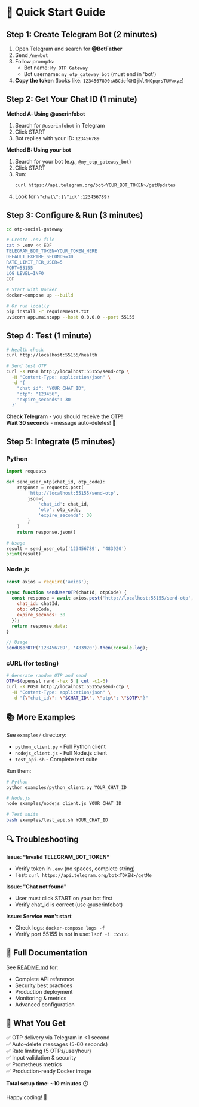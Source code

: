 # 🚀 Quick Start Guide

## Step 1: Create Telegram Bot (2 minutes)

1. Open Telegram and search for **@BotFather**
2. Send `/newbot`
3. Follow prompts:
   - Bot name: `My OTP Gateway`
   - Bot username: `my_otp_gateway_bot` (must end in 'bot')
4. **Copy the token** (looks like: `1234567890:ABCdefGHIjklMNOpqrsTUVwxyz`)

## Step 2: Get Your Chat ID (1 minute)

**Method A: Using @userinfobot**
1. Search for `@userinfobot` in Telegram
2. Click START
3. Bot replies with your ID: `123456789`

**Method B: Using your bot**
1. Search for your bot (e.g., `@my_otp_gateway_bot`)
2. Click START
3. Run:
   ```bash
   curl https://api.telegram.org/bot<YOUR_BOT_TOKEN>/getUpdates
   ```
4. Look for `\"chat\":{\"id\":123456789}`

## Step 3: Configure & Run (3 minutes)

```bash
cd otp-social-gateway

# Create .env file
cat > .env << EOF
TELEGRAM_BOT_TOKEN=YOUR_TOKEN_HERE
DEFAULT_EXPIRE_SECONDS=30
RATE_LIMIT_PER_USER=5
PORT=55155
LOG_LEVEL=INFO
EOF

# Start with Docker
docker-compose up --build

# Or run locally
pip install -r requirements.txt
uvicorn app.main:app --host 0.0.0.0 --port 55155
```

## Step 4: Test (1 minute)

```bash
# Health check
curl http://localhost:55155/health

# Send test OTP
curl -X POST http://localhost:55155/send-otp \
  -H "Content-Type: application/json" \
  -d '{
    "chat_id": "YOUR_CHAT_ID",
    "otp": "123456",
    "expire_seconds": 30
  }'
```

**Check Telegram** - you should receive the OTP!  
**Wait 30 seconds** - message auto-deletes! 🎉

## Step 5: Integrate (5 minutes)

### Python
```python
import requests

def send_user_otp(chat_id, otp_code):
    response = requests.post(
        'http://localhost:55155/send-otp',
        json={
            'chat_id': chat_id,
            'otp': otp_code,
            'expire_seconds': 30
        }
    )
    return response.json()

# Usage
result = send_user_otp('123456789', '483920')
print(result)
```

### Node.js
```javascript
const axios = require('axios');

async function sendUserOTP(chatId, otpCode) {
  const response = await axios.post('http://localhost:55155/send-otp', {
    chat_id: chatId,
    otp: otpCode,
    expire_seconds: 30
  });
  return response.data;
}

// Usage
sendUserOTP('123456789', '483920').then(console.log);
```

### cURL (for testing)
```bash
# Generate random OTP and send
OTP=$(openssl rand -hex 3 | cut -c1-6)
curl -X POST http://localhost:55155/send-otp \
  -H "Content-Type: application/json" \
  -d "{\"chat_id\": \"$CHAT_ID\", \"otp\": \"$OTP\"}"
```

## 📚 More Examples

See `examples/` directory:
- `python_client.py` - Full Python client
- `nodejs_client.js` - Full Node.js client  
- `test_api.sh` - Complete test suite

Run them:
```bash
# Python
python examples/python_client.py YOUR_CHAT_ID

# Node.js
node examples/nodejs_client.js YOUR_CHAT_ID

# Test suite
bash examples/test_api.sh YOUR_CHAT_ID
```

## 🔍 Troubleshooting

**Issue: \"Invalid TELEGRAM_BOT_TOKEN\"**
- Verify token in `.env` (no spaces, complete string)
- Test: `curl https://api.telegram.org/bot<TOKEN>/getMe`

**Issue: \"Chat not found\"**
- User must click START on your bot first
- Verify chat_id is correct (use @userinfobot)

**Issue: Service won't start**
- Check logs: `docker-compose logs -f`
- Verify port 55155 is not in use: `lsof -i :55155`

## 📖 Full Documentation

See [README.md](README.md) for:
- Complete API reference
- Security best practices
- Production deployment
- Monitoring & metrics
- Advanced configuration

## 🎯 What You Get

✅ OTP delivery via Telegram in <1 second  
✅ Auto-delete messages (5-60 seconds)  
✅ Rate limiting (5 OTPs/user/hour)  
✅ Input validation & security  
✅ Prometheus metrics  
✅ Production-ready Docker image  

**Total setup time: ~10 minutes** ⏱️

Happy coding! 🚀
